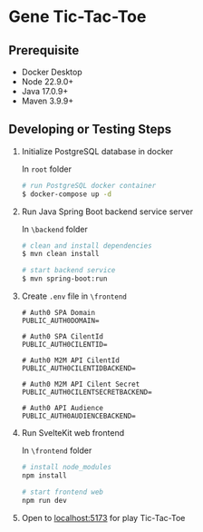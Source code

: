 # Gene Tic-Tac-Toe

## Prerequisite

* Docker Desktop
* Node 22.9.0+
* Java 17.0.9+
* Maven 3.9.9+

## Developing or Testing Steps

1. Initialize PostgreSQL database in docker

    In `root` folder
    ```bash
    # run PostgreSQL docker container
    $ docker-compose up -d
    ```

2. Run Java Spring Boot backend service server

    In `\backend` folder
    ```bash
    # clean and install dependencies
    $ mvn clean install

    # start backend service
    $ mvn spring-boot:run
    ```

3. Create `.env` file in `\frontend`

    ```
    # Auth0 SPA Domain
    PUBLIC_AUTH0DOMAIN=

    # Auth0 SPA CilentId
    PUBLIC_AUTH0CILENTID=

    # Auth0 M2M API CilentId
    PUBLIC_AUTH0CILENTIDBACKEND=

    # Auth0 M2M API Cilent Secret
    PUBLIC_AUTH0CILENTSECRETBACKEND=

    # Auth0 API Audience
    PUBLIC_AUTH0AUDIENCEBACKEND=
    ```

4. Run SvelteKit web frontend 

    In `\frontend` folder
    ```bash
    # install node_modules
    npm install

    # start frontend web
    npm run dev
    ```

5. Open to [localhost:5173](http://localhost:5173) for play Tic-Tac-Toe